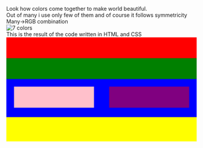 Look how colors come together to make world beautiful.<br>
Out of many i use only few of them and of course it follows symmetricity<br>
Many->RGB combination<br>
![7 colors](https://encrypted-tbn0.gstatic.com/images?q=tbn:ANd9GcRrtwXhvdUHEzrjaJ0Jw3FekKxKPurJGJEanJKiSFIV2Q&s)<br>
This is the result of the code written in HTML and CSS
![Result Image](colors.png)

